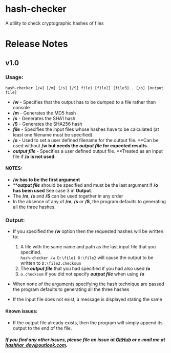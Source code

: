 # hash-checker
A utility to check cryptographic hashes of files

# **Release Notes**

## v1.0

### Usage:
`hash-checker [/w] [/m] [/s] [/S] file1 [file2] [file3]...[/o] [output file]`

- **/w** - Specifies that the output has to be dumped to a file rather than console
- **/m** - Generates the MD5 hash
- **/s** - Generates the SHA1 hash
- **/S** - Generates the SHA256 hash
- ***file*** - Specifies the input files whose hashes have to be calculated (at least one filename must be specified)
- **/o** - Used to set a user defined filename for the output file. **Can be used without **/w** **but needs the ***output file*** for expected results.**
- ***output file*** - Specifies a user defined output file. **Treated as an input file if **/o** **is not used.**

#### NOTES:

- ****/w** has to be the first argument**
- *****output file*** should be specified and must be the last argument if **/o** **has been used** See case 3 in **Output**.
- The **/m**, **/s** and **/S** can be used together in any order
- In the absence of any of **/m**, **/s** or **/S**, the program defaults to generating all the three hashes.

### Output:
- If you specified the **/w** option then the requested hashes will be written to:
  1. A file with the same name and path as the last input file that you specified.  
    `hash-checker /w D:\file1 D:\file2` will cause the output to be written to `D:\file2.checksum`
  2. The ***output file*** that you had specified if you had also used **/o**
  3. `o.checksum` if you did not specify ***output file*** when using **/o**

- When none of the arguments specifying the hash technique are passed the program defaults to generating all the three hashes
- If the input file does not exist, a message is displayed stating the same

#### Known issues:
* If the output file already exists, then the program will simply append its output to the end of the file.

##### If you find any other issues, please file an issue at [GitHub](https://github.com/hashhar/hash-checker/issues/new) or e-mail me at [hashhar_dev@outlook.com](mailto:hashhar_dev@outlook.com).
